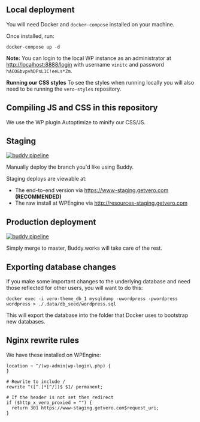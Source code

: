 ## Local deployment

You will need Docker and `docker-compose` installed on your machine.

Once installed, run:

```
docker-compose up -d
```

**Note:** You can login to the local WP instance as an administrator at [http://localhost:8888/login](http://localhost:8888/login) with username `vinitc` and password `hACO&bvpvhDPsL1C!eeLs*Zm`.

**Running our CSS styles**
To see the styles when running locally you will also need to be running the `vero-styles` repository.

## Compiling JS and CSS in this repository

We use the WP plugin Autoptimize to minify our CSS/JS.

## Staging

[![buddy pipeline](https://app.buddy.works/getvero/vero-theme/pipelines/pipeline/127918/badge.svg?token=2a3979fcf42e5530e6e3bd84a28555688ca38da468161718ddf08d0056e4ee19 "buddy pipeline")](https://app.buddy.works/getvero/vero-theme/pipelines/pipeline/127918)

Manually deploy the branch you'd like using Buddy.

Staging deploys are viewable at:

- The end-to-end version via https://www-staging.getvero.com **(RECOMMENDED)**
- The raw install at WPEngine via http://resources-staging.getvero.com

## Production deployment

[![buddy pipeline](https://app.buddy.works/getvero/vero-theme/pipelines/pipeline/127924/badge.svg?token=2a3979fcf42e5530e6e3bd84a28555688ca38da468161718ddf08d0056e4ee19 "buddy pipeline")](https://app.buddy.works/getvero/vero-theme/pipelines/pipeline/127924)

Simply merge to master, Buddy.works will take care of the rest.

## Exporting database changes

If you make some important changes to the underlying database and need those reflected for other users, you will want to do this:

```
docker exec -i vero-theme_db_1 mysqldump -uwordpress -pwordpress wordpress > ./.data/db_seed/wordpress.sql
```

This will export the database into the folder that Docker uses to bootstrap new databases.

## Nginx rewrite rules

We have these installed on WPEngine:

```
location ~ ^/(wp-admin|wp-login\.php) {
}

# Rewrite to include /
rewrite ^([^.]*[^/])$ $1/ permanent;

# If the header is not set then redirect
if ($http_x_vero_proxied = "") {
  return 301 https://www-staging.getvero.com$request_uri;
}
```